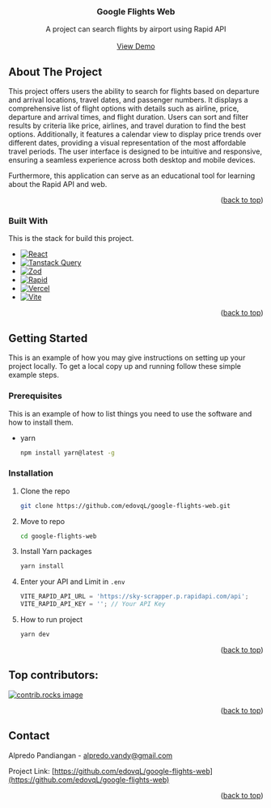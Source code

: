 <a id="readme-top"></a>

<!-- PROJECT TITLE -->
<br />
<div align="center">
  <h3 align="center">Google Flights Web</h3>

  <p align="center">
   A project can search flights by airport using Rapid API
    <br />
    <br />
    <a href="https://google-flights-web.vercel.app">View Demo</a>

  </p>
</div>

<!-- ABOUT THE PROJECT -->

## About The Project

This project offers users the ability to search for flights based on departure and arrival locations, travel dates, and passenger numbers. It displays a comprehensive list of flight options with details such as airline, price, departure and arrival times, and flight duration. Users can sort and filter results by criteria like price, airlines, and travel duration to find the best options. Additionally, it features a calendar view to display price trends over different dates, providing a visual representation of the most affordable travel periods. The user interface is designed to be intuitive and responsive, ensuring a seamless experience across both desktop and mobile devices.

Furthermore, this application can serve as an educational tool for learning about the Rapid API and web.

<p align="right">(<a href="#readme-top">back to top</a>)</p>

### Built With

This is the stack for build this project.

-   [![React][React.js]][React-url]
-   [![Tanstack Query][Tanstack Query]][TanstackQuery-url]
-   [![Zod][Zod]][Zod-url]
-   [![Rapid][Rapid]][Rapid-url]
-   [![Vercel][Vercel]][Vercel-url]
-   [![Vite][Vite]][Vite-url]

<p align="right">(<a href="#readme-top">back to top</a>)</p>

<!-- GETTING STARTED -->

## Getting Started

This is an example of how you may give instructions on setting up your project locally.
To get a local copy up and running follow these simple example steps.

### Prerequisites

This is an example of how to list things you need to use the software and how to install them.

-   yarn
    ```sh
    npm install yarn@latest -g
    ```

### Installation

1. Clone the repo
    ```sh
    git clone https://github.com/edovqL/google-flights-web.git
    ```
2. Move to repo
    ```sh
    cd google-flights-web
    ```
3. Install Yarn packages
    ```sh
    yarn install
    ```
4. Enter your API and Limit in `.env`
    ```js
    VITE_RAPID_API_URL = 'https://sky-scrapper.p.rapidapi.com/api';
    VITE_RAPID_API_KEY = ''; // Your API Key
    ```
5. How to run project
    ```sh
    yarn dev
    ```

<p align="right">(<a href="#readme-top">back to top</a>)</p>

<!-- CONTRIBUTING -->

## Top contributors:

<a href="https://github.com/edovqL/google-flights-web/graphs/contributors">
  <img src="https://contrib.rocks/image?repo=edovqL/google-flights-web" alt="contrib.rocks image" />
</a>

<p align="right">(<a href="#readme-top">back to top</a>)</p>

<!-- CONTACT -->

## Contact

Alpredo Pandiangan - alpredo.vandy@gmail.com

Project Link: [https://github.com/edovqL/google-flights-web](https://github.com/edovqL/google-flights-web)

<p align="right">(<a href="#readme-top">back to top</a>)</p>

<!-- MARKDOWN LINKS & IMAGES -->
<!-- https://www.markdownguide.org/basic-syntax/#reference-style-links -->

[React.js]: https://img.shields.io/badge/React-20232A?style=for-the-badge&logo=react&logoColor=61DAFB
[React-url]: https://reactjs.org
[Tanstack Query]: https://img.shields.io/badge/reactquery-whitesmoke?style=for-the-badge&logo=react-query
[TanstackQuery-url]: https://tanstack.com/query/latest
[Zod]: https://img.shields.io/badge/zod-blue?style=for-the-badge&logo=zod
[Zod-url]: https://zod.dev
[Rapid]: https://img.shields.io/badge/rapid-api-blue?style=for-the-badge&logo=rapid
[Rapid-url]: https://rapidapi.com
[Vercel]: https://img.shields.io/badge/vercel-black?style=for-the-badge&logo=vercel
[Vercel-url]: https://vercel.com
[Vite]: https://img.shields.io/badge/vite-FFFFE0?style=for-the-badge&logo=vite
[Vite-url]: https://vite.dev
